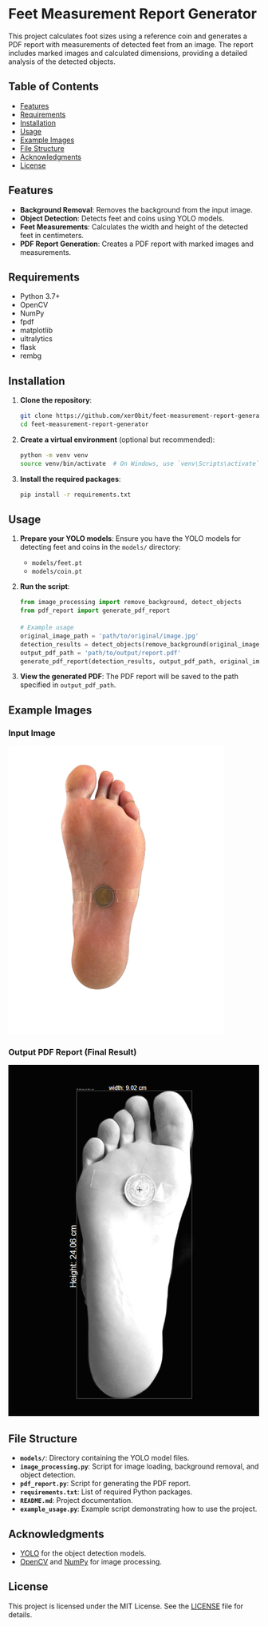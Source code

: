 # Feet Measurement Report Generator

This project calculates foot sizes using a reference coin and generates a PDF report with measurements of detected feet from an image. The report includes marked images and calculated dimensions, providing a detailed analysis of the detected objects.

## Table of Contents

- [Features](#features)
- [Requirements](#requirements)
- [Installation](#installation)
- [Usage](#usage)
- [Example Images](#example-images)
- [File Structure](#file-structure)
- [Acknowledgments](#acknowledgments)
- [License](#license)

## Features

- **Background Removal**: Removes the background from the input image.
- **Object Detection**: Detects feet and coins using YOLO models.
- **Feet Measurements**: Calculates the width and height of the detected feet in centimeters.
- **PDF Report Generation**: Creates a PDF report with marked images and measurements.

## Requirements

- Python 3.7+
- OpenCV
- NumPy
- fpdf
- matplotlib
- ultralytics
- flask
- rembg

## Installation

1. **Clone the repository**:
    ```bash
    git clone https://github.com/xer0bit/feet-measurement-report-generator.git
    cd feet-measurement-report-generator
    ```

2. **Create a virtual environment** (optional but recommended):
    ```bash
    python -m venv venv
    source venv/bin/activate  # On Windows, use `venv\Scripts\activate`
    ```

3. **Install the required packages**:
    ```bash
    pip install -r requirements.txt
    ```

## Usage

1. **Prepare your YOLO models**:
    Ensure you have the YOLO models for detecting feet and coins in the `models/` directory:
    - `models/feet.pt`
    - `models/coin.pt`

2. **Run the script**:
    ```python
    from image_processing import remove_background, detect_objects
    from pdf_report import generate_pdf_report

    # Example usage
    original_image_path = 'path/to/original/image.jpg'
    detection_results = detect_objects(remove_background(original_image_path))
    output_pdf_path = 'path/to/output/report.pdf'
    generate_pdf_report(detection_results, output_pdf_path, original_image_path)
    ```

3. **View the generated PDF**:
    The PDF report will be saved to the path specified in `output_pdf_path`.

## Example Images

### Input Image
![Input Image](https://github.com/Xer0bit/BRP-SizeMeasure/blob/main/temp/aed3f5b6-66be-49cb-85b7-8d26701dc2a5/img2.png)

### Output PDF Report (Final Result)
![Output PDF Report](https://github.com/Xer0bit/BRP-SizeMeasure/blob/main/temp/aed3f5b6-66be-49cb-85b7-8d26701dc2a5/output.png)

## File Structure

- **`models/`**: Directory containing the YOLO model files.
- **`image_processing.py`**: Script for image loading, background removal, and object detection.
- **`pdf_report.py`**: Script for generating the PDF report.
- **`requirements.txt`**: List of required Python packages.
- **`README.md`**: Project documentation.
- **`example_usage.py`**: Example script demonstrating how to use the project.

## Acknowledgments

- [YOLO](https://github.com/ultralytics/yolov5) for the object detection models.
- [OpenCV](https://opencv.org/) and [NumPy](https://numpy.org/) for image processing.

## License

This project is licensed under the MIT License. See the [LICENSE](LICENSE) file for details.
